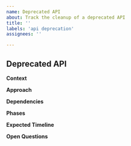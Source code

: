 ```yaml
---
name: Deprecated API
about: Track the cleanup of a deprecated API
title: ''
labels: 'api deprecation'
assignees: ''

---
```


## Deprecated API
<!-- Describe the API along with its associated classes, interfaces, packages, etc. -->

**Context**
<!-- An explanation of why this API should be deprecated and ultimately removed -->

**Approach**
<!-- An explanation of the intended replacement/solution -->

**Dependencies**
<!-- Indicate if there are any dependencies that must be handled first -->

**Phases**
<!-- Layout a clear plan listing each step necessary to complete the cleanup -->

**Expected Timeline**
<!-- When you expect this API will be fully removed. If possible give a release version -->

**Open Questions**
<!-- List any unknowns that need to be addressed before removing the API -->


<!-- By filing an Issue, you are expected to comply with the Code of Conduct: https://github.com/microsoft/FluidFramework/blob/main/CODE_OF_CONDUCT.md -->

<!-- Lastly, be sure to preview your issue before saving. Thanks! -->
